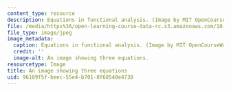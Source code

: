 ```yaml
---
content_type: resource
description: Equations in functional analysis. (Image by MIT OpenCourseWare.)
file: /media/https%3A/open-learning-course-data-rc.s3.amazonaws.com/18-102-introduction-to-functional-analysis-spring-2009/96189f5fbeec55e4b7018f68540e4738_18-102s09-th.jpg
file_type: image/jpeg
image_metadata:
  caption: Equations in functional analysis. (Image by MIT OpenCourseWare.)
  credit: ''
  image-alt: An image showing three equations.
resourcetype: Image
title: An image showing three equations
uid: 96189f5f-beec-55e4-b701-8f68540e4738
---
```


